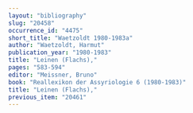 ```yaml
---
layout: "bibliography"
slug: "20458"
occurrence_id: "4475"
short_title: "Waetzoldt 1980-1983a"
author: "Waetzoldt, Harmut"
publication_year: "1980-1983"
title: "Leinen (Flachs),"
pages: "583-594"
editor: "Meissner, Bruno"
book: "Reallexikon der Assyriologie 6 (1980-1983)"
title: "Leinen (Flachs),"
previous_item: "20461"
---
```


